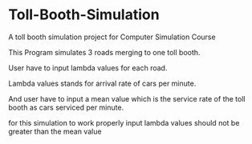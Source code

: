 # Toll-Booth-Simulation

A toll booth simulation project for Computer Simulation Course

This Program simulates 3 roads merging to one toll booth. 

User have to input lambda values for each road.

Lambda values stands for arrival rate of cars per minute.

And user have to input a mean value which is the service rate of the toll booth as cars serviced per minute.

for this simulation to work properly input lambda values should not be greater than the mean value
